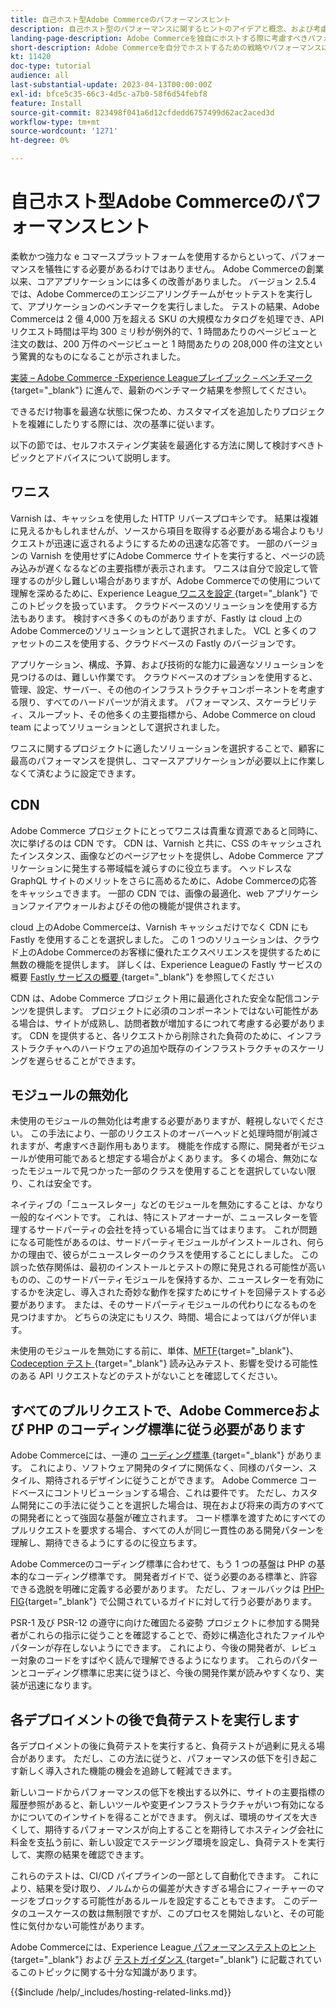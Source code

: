 ```yaml
---
title: 自己ホスト型Adobe Commerceのパフォーマンスヒント
description: 自己ホスト型のパフォーマンスに関するヒントのアイデアと概念、および考慮すべきベストプラクティスについて説明します。
landing-page-description: Adobe Commerceを独自にホストする際に考慮すべきパフォーマンスに関するヒントの概念と事項について説明します。
short-description: Adobe Commerceを自分でホストするための戦略やパフォーマンスに関するヒントの概念について説明します。
kt: 11420
doc-type: tutorial
audience: all
last-substantial-update: 2023-04-13T00:00:00Z
exl-id: bfce5c35-66c3-4d5c-a7b0-58f6d54febf8
feature: Install
source-git-commit: 823498f041a6d12cfdedd6757499d62ac2aced3d
workflow-type: tm+mt
source-wordcount: '1271'
ht-degree: 0%

---
```


# 自己ホスト型Adobe Commerceのパフォーマンスヒント

柔軟かつ強力な e コマースプラットフォームを使用するからといって、パフォーマンスを犠牲にする必要があるわけではありません。 Adobe Commerceの創業以来、コアアプリケーションには多くの改善がありました。 バージョン 2.5.4 では、Adobe Commerceのエンジニアリングチームがセットテストを実行して、アプリケーションのベンチマークを実行しました。 テストの結果、Adobe Commerceは 2 億 4,000 万を超える SKU の大規模なカタログを処理でき、API リクエスト時間は平均 300 ミリ秒が例外的で、1 時間あたりのページビューと注文の数は、200 万件のページビューと 1 時間あたりの 208,000 件の注文という驚異的なものになることが示されました。

[ 実装 – Adobe Commerce -Experience Leagueプレイブック – ベンチマーク ](https://experienceleague.adobe.com/docs/commerce-operations/implementation-playbook/infrastructure/performance/benchmarks.html){target="_blank"} に進んで、最新のベンチマーク結果を参照してください。

できるだけ物事を最適な状態に保つため、カスタマイズを追加したりプロジェクトを複雑にしたりする際には、次の基準に従います。

以下の節では、セルフホスティング実装を最適化する方法に関して検討すべきトピックとアドバイスについて説明します。

## ワニス

Varnish は、キャッシュを使用した HTTP リバースプロキシです。 結果は複雑に見えるかもしれませんが、ソースから項目を取得する必要がある場合よりもリクエストが迅速に返されるようにするための迅速な応答です。 一部のバージョンの Varnish を使用せずにAdobe Commerce サイトを実行すると、ページの読み込みが遅くなるなどの主要指標が表示されます。 ワニスは自分で設定して管理するのが少し難しい場合がありますが、Adobe Commerceでの使用について理解を深めるために、Experience League[ ワニスを設定 ](https://experienceleague.adobe.com/docs/commerce-operations/configuration-guide/cache/varnish/config-varnish.html){target="_blank"} でこのトピックを扱っています。 クラウドベースのソリューションを使用する方法もあります。 検討すべき多くのものがありますが、Fastly は cloud 上のAdobe Commerceのソリューションとして選択されました。 VCL と多くのファセットのニスを使用する、クラウドベースの Fastly のバージョンです。

アプリケーション、構成、予算、および技術的な能力に最適なソリューションを見つけるのは、難しい作業です。 クラウドベースのオプションを使用すると、管理、設定、サーバー、その他のインフラストラクチャコンポーネントを考慮する限り、すべてのハードパーツが消えます。 パフォーマンス、スケーラビリティ、スループット、その他多くの主要指標から、Adobe Commerce on cloud team によってソリューションとして選択されました。

ワニスに関するプロジェクトに適したソリューションを選択することで、顧客に最高のパフォーマンスを提供し、コマースアプリケーションが必要以上に作業しなくて済むように設定できます。

## CDN

Adobe Commerce プロジェクトにとってワニスは貴重な資源であると同時に、次に挙げるのは CDN です。 CDN は、Varnish と共に、CSS のキャッシュされたインスタンス、画像などのページアセットを提供し、Adobe Commerce アプリケーションに発生する帯域幅を減らすのに役立ちます。 ヘッドレスなGraphQL サイトのメリットをさらに高めるために、Adobe Commerceの応答をキャッシュできます。 一部の CDN では、画像の最適化、web アプリケーションファイアウォールおよびその他の機能が提供されます。

cloud 上のAdobe Commerceは、Varnish キャッシュだけでなく CDN にも Fastly を使用することを選択しました。 この 1 つのソリューションは、クラウド上のAdobe Commerceのお客様に優れたエクスペリエンスを提供するために無数の機能を提供します。 詳しくは、Experience Leagueの Fastly サービスの概要 [Fastly サービスの概要 ](https://experienceleague.adobe.com/docs/commerce-cloud-service/user-guide/cdn/fastly.html){target="_blank"} を参照してください

CDN は、Adobe Commerce プロジェクト用に最適化された安全な配信コンテンツを提供します。 プロジェクトに必須のコンポーネントではない可能性がある場合は、サイトが成熟し、訪問者数が増加するにつれて考慮する必要があります。 CDN を提供すると、各リクエストから削除された負荷のために、インフラストラクチャへのハードウェアの追加や既存のインフラストラクチャのスケーリングを遅らせることができます。

## モジュールの無効化

未使用のモジュールの無効化は考慮する必要がありますが、軽視しないでください。 この手法により、一部のリクエストのオーバーヘッドと処理時間が削減されますが、考慮すべき副作用もあります。 機能を作成する際に、開発者がモジュールが使用可能であると想定する場合がよくあります。 多くの場合、無効になったモジュールで見つかった一部のクラスを使用することを選択していない限り、これは安全です。

ネイティブの「ニュースレター」などのモジュールを無効にすることは、かなり一般的なイベントです。 これは、特にストアオーナーが、ニュースレターを管理するサードパーティの会社を持っている場合に当てはまります。 これが問題になる可能性があるのは、サードパーティモジュールがインストールされ、何らかの理由で、彼らがニュースレターのクラスを使用することにしました。 この誤った依存関係は、最初のインストールとテストの際に発見される可能性が高いものの、このサードパーティモジュールを保持するか、ニュースレターを有効にするかを決定し、導入された奇妙な動作を探すためにサイトを回帰テストする必要があります。 または、そのサードパーティモジュールの代わりになるものを見つけますか。 どちらの決定にもリスク、時間、場合によってはバグが伴います。

未使用のモジュールを無効にする前に、単体、[MFTF](https://developer.adobe.com/commerce/cloud-tools/docker/test/application-testing/){target="_blank"}、[Codeception テスト ](https://developer.adobe.com/commerce/cloud-tools/docker/test/code-testing/){target=&quot;_blank&quot;} 読み込みテスト、影響を受ける可能性のある API リクエストなどのテストがないことを確認してください。

## すべてのプルリクエストで、Adobe Commerceおよび PHP のコーディング標準に従う必要があります

Adobe Commerceには、一連の [ コーディング標準 ](https://developer.adobe.com/commerce/php/coding-standards/){target="_blank"} があります。 これにより、ソフトウェア開発のタイプに関係なく、同様のパターン、スタイル、期待されるデザインに従うことができます。 Adobe Commerce コードベースにコントリビューションする場合、これは要件です。 ただし、カスタム開発にこの手法に従うことを選択した場合は、現在および将来の両方のすべての開発者にとって強固な基盤が確立されます。 コード標準を渡すためにすべてのプルリクエストを要求する場合、すべての人が同じ一貫性のある開発パターンを理解し、期待できるようにするのに役立ちます。

Adobe Commerceのコーディング標準に合わせて、もう 1 つの基盤は PHP の基本的なコーディング標準です。 開発者ガイドで、従う必要のある標準と、許容できる逸脱を明確に定義する必要があります。 ただし、フォールバックは [PHP-FIG](https://www.php-fig.org){target="_blank"} で公開されているガイドに対して行う必要があります。

PSR-1 及び PSR-12 の遵守に向けた確固たる姿勢 プロジェクトに参加する開発者がこれらの指示に従うことを確認することで、奇妙に構造化されたファイルやパターンが存在しないようにできます。 これにより、今後の開発者が、レビュー対象のコードをすばやく読んで理解できるようになります。 これらのパターンとコーディング標準に忠実に従うほど、今後の開発作業が読みやすくなり、実装が迅速になります。

## 各デプロイメントの後で負荷テストを実行します

各デプロイメントの後に負荷テストを実行すると、負荷テストが過剰に見える場合があります。 ただし、この方法に従うと、パフォーマンスの低下を引き起こす新しく導入された機能の機会を追跡して軽減できます。

新しいコードからパフォーマンスの低下を検出する以外に、サイトの主要指標の履歴参照があると、新しいツールや変更インフラストラクチャがいつ有効になるかについてのインサイトを得ることができます。 例えば、環境のサイズを大きくして、期待するパフォーマンスが向上することを期待してホスティング会社に料金を支払う前に、新しい設定でステージング環境を設定し、負荷テストを実行して、実際の結果を確認できます。

これらのテストは、CI/CD パイプラインの一部として自動化できます。 これにより、結果を受け取り、ノルムからの偏差が大きすぎる場合にフィーチャーのマージをブロックする可能性があるルールを設定することもできます。 このデータのユースケースの数は無制限ですが、このプロセスを開始しないと、その可能性に気付かない可能性があります。

Adobe Commerceには、Experience League[ パフォーマンステストのヒント ](https://experienceleague.adobe.com/docs/commerce-operations/deliver-commerce-at-scale/launch.html){target="_blank"} および [ テストガイダンス ](https://experienceleague.adobe.com/docs/commerce-cloud-service/user-guide/develop/test/guidance.html){target="_blank"} に記載されているこのトピックに関する十分な知識があります。

{{$include /help/_includes/hosting-related-links.md}}
